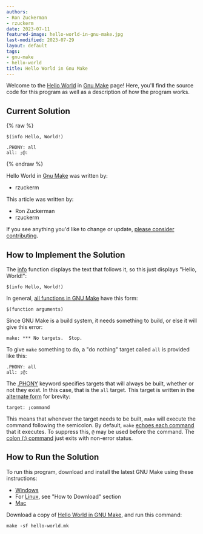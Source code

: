 ```yaml
---
authors:
- Ron Zuckerman
- rzuckerm
date: 2023-07-11
featured-image: hello-world-in-gnu-make.jpg
last-modified: 2023-07-29
layout: default
tags:
- gnu-make
- hello-world
title: Hello World in Gnu Make
---
```


Welcome to the [Hello World](https://sampleprograms.io/projects/hello-world) in [Gnu Make](https://sampleprograms.io/languages/gnu-make) page! Here, you'll find the source code for this program as well as a description of how the program works.

## Current Solution

{% raw %}

```gnu_make
$(info Hello, World!)

.PHONY: all
all: ;@:

```

{% endraw %}

Hello World in [Gnu Make](https://sampleprograms.io/languages/gnu-make) was written by:

- rzuckerm

This article was written by:

- Ron Zuckerman
- rzuckerm

If you see anything you'd like to change or update, [please consider contributing](https://github.com/TheRenegadeCoder/sample-programs).

## How to Implement the Solution

The [info][1] function displays the text that follows it, so this just displays
"Hello, World!":

```make
$(info Hello, World!)
```

In general, [all functions in GNU Make][5] have this form:

```make
$(function arguments)
```

Since GNU Make is a build system, it needs something to build, or else it will
give this error:

```
make: *** No targets.  Stop.
```

To give `make` something to do, a "do nothing" target called `all` is provided
like this:

```make
.PHONY: all
all: ;@:
```

The [.PHONY][2] keyword specifies targets that will always be built, whether or
not they exist. In this case, that is the `all` target. This target is written
in the [alternate form][4] for brevity:

```make
target: ;command
```

This means that whenever the target needs to be built, `make` will execute the
command following the semicolon. By default, `make` [echoes each command][3]
that it executes. To suppress this, `@` may be used before the command. The
[colon (:) command][6] just exits with non-error status.

[1]: https://www.gnu.org/software/make/manual/html_node/Make-Control-Functions.html#index-info
[2]: https://www.gnu.org/software/make/manual/html_node/Phony-Targets.html
[3]: https://www.gnu.org/software/make/manual/html_node/Echoing.html
[4]: https://www.gnu.org/software/make/manual/html_node/Rule-Syntax.html
[5]: https://www.gnu.org/software/make/manual/html_node/Syntax-of-Functions.html
[6]: https://man7.org/linux/man-pages/man1/colon.1p.html


## How to Run the Solution

To run this program, download and install the latest GNU Make using these
instructions:

* [Windows][7]
* For [Linux][8], see "How to Download" section
* [Mac][9]

Download a copy of [Hello World in GNU Make][10], and run this command:

```
make -sf hello-world.mk
```

[7]: https://leangaurav.medium.com/how-to-setup-install-gnu-make-on-windows-324480f1da69
[8]: https://www.incredibuild.com/integrations/gnu-make
[9]: https://formulae.brew.sh/formula/make
[10]: https://github.com/TheRenegadeCoder/sample-programs/blob/main/archive/g/gnu-make/hello-world.mk
